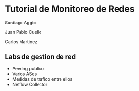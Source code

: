 # Tutorial de Monitoreo de Redes

Santiago Aggio

Juan Pablo Cuello

Carlos Martinez

## Labs de gestion de red

* Peering publico
* Varios ASes
* Medidas de trafico entre ellos
* Netflow Collector



